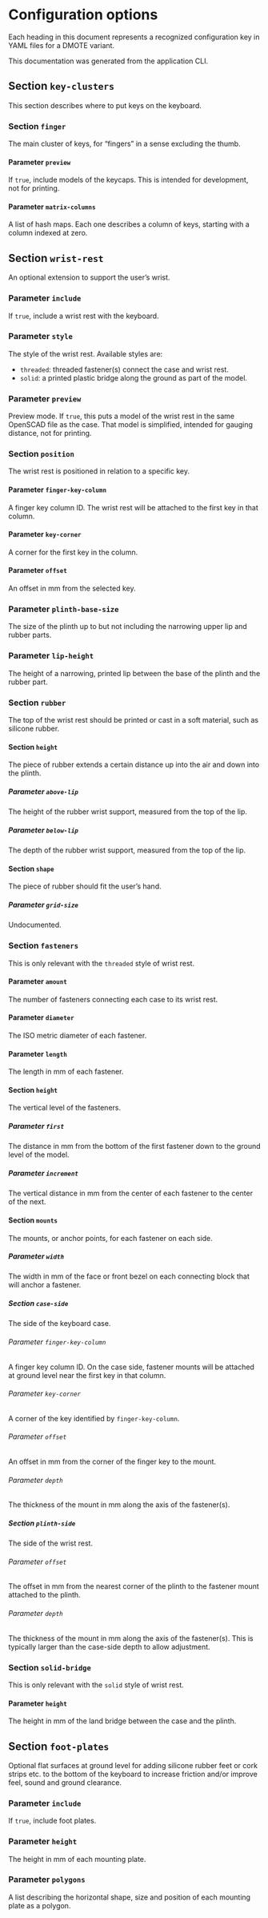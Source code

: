 # Configuration options

Each heading in this document represents a recognized configuration key in YAML files for a DMOTE variant.

This documentation was generated from the application CLI.

## Section `key-clusters`

This section describes where to put keys on the keyboard.

### Section `finger`

The main cluster of keys, for “fingers” in a sense excluding the thumb.

#### Parameter `preview`

If `true`, include models of the keycaps. This is intended for development, not for printing.

#### Parameter `matrix-columns`

A list of hash maps. Each one describes a column of keys, starting with a column indexed at zero.

## Section `wrist-rest`

An optional extension to support the user’s wrist.

### Parameter `include`

If `true`, include a wrist rest with the keyboard.

### Parameter `style`

The style of the wrist rest. Available styles are:

* `threaded`: threaded fastener(s) connect the case and wrist rest.
* `solid`: a printed plastic bridge along the ground as part of the model.

### Parameter `preview`

Preview mode. If `true`, this puts a model of the wrist rest in the same OpenSCAD file as the case. That model is simplified, intended for gauging distance, not for printing.

### Section `position`

The wrist rest is positioned in relation to a specific key.

#### Parameter `finger-key-column`

A finger key column ID. The wrist rest will be attached to the first key in that column.

#### Parameter `key-corner`

A corner for the first key in the column.

#### Parameter `offset`

An offset in mm from the selected key.

### Parameter `plinth-base-size`

The size of the plinth up to but not including the narrowing upper lip and rubber parts.

### Parameter `lip-height`

The height of a narrowing, printed lip between the base of the plinth and the rubber part.

### Section `rubber`

The top of the wrist rest should be printed or cast in a soft material, such as silicone rubber.

#### Section `height`

The piece of rubber extends a certain distance up into the air and down into the plinth.

##### Parameter `above-lip`

The height of the rubber wrist support, measured from the top of the lip.

##### Parameter `below-lip`

The depth of the rubber wrist support, measured from the top of the lip.

#### Section `shape`

The piece of rubber should fit the user’s hand.

##### Parameter `grid-size`

Undocumented.

### Section `fasteners`

This is only relevant with the `threaded` style of wrist rest.

#### Parameter `amount`

The number of fasteners connecting each case to its wrist rest.

#### Parameter `diameter`

The ISO metric diameter of each fastener.

#### Parameter `length`

The length in mm of each fastener.

#### Section `height`

The vertical level of the fasteners.

##### Parameter `first`

The distance in mm from the bottom of the first fastener down to the ground level of the model.

##### Parameter `increment`

The vertical distance in mm from the center of each fastener to the center of the next.

#### Section `mounts`

The mounts, or anchor points, for each fastener on each side.

##### Parameter `width`

The width in mm of the face or front bezel on each connecting block that will anchor a fastener.

##### Section `case-side`

The side of the keyboard case.

###### Parameter `finger-key-column`

A finger key column ID. On the case side, fastener mounts will be attached at ground level near the first key in that column.

###### Parameter `key-corner`

A corner of the key identified by `finger-key-column`.

###### Parameter `offset`

An offset in mm from the corner of the finger key to the mount.

###### Parameter `depth`

The thickness of the mount in mm along the axis of the fastener(s).

##### Section `plinth-side`

The side of the wrist rest.

###### Parameter `offset`

The offset in mm from the nearest corner of the plinth to the fastener mount attached to the plinth.

###### Parameter `depth`

The thickness of the mount in mm along the axis of the fastener(s). This is typically larger than the case-side depth to allow adjustment.

### Section `solid-bridge`

This is only relevant with the `solid` style of wrist rest.

#### Parameter `height`

The height in mm of the land bridge between the case and the plinth.

## Section `foot-plates`

Optional flat surfaces at ground level for adding silicone rubber feet or cork strips etc. to the bottom of the keyboard to increase friction and/or improve feel, sound and ground clearance.

### Parameter `include`

If `true`, include foot plates.

### Parameter `height`

The height in mm of each mounting plate.

### Parameter `polygons`

A list describing the horizontal shape, size and position of each mounting plate as a polygon.

